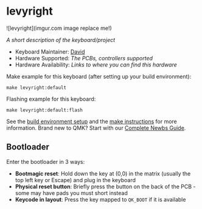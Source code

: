 # levyright

![levyright](imgur.com image replace me!)

*A short description of the keyboard/project*

* Keyboard Maintainer: [David](https://github.com/trerot)
* Hardware Supported: *The PCBs, controllers supported*
* Hardware Availability: *Links to where you can find this hardware*

Make example for this keyboard (after setting up your build environment):

    make levyright:default

Flashing example for this keyboard:

    make levyright:default:flash

See the [build environment setup](https://docs.qmk.fm/#/getting_started_build_tools) and the [make instructions](https://docs.qmk.fm/#/getting_started_make_guide) for more information. Brand new to QMK? Start with our [Complete Newbs Guide](https://docs.qmk.fm/#/newbs).

## Bootloader

Enter the bootloader in 3 ways:

* **Bootmagic reset**: Hold down the key at (0,0) in the matrix (usually the top left key or Escape) and plug in the keyboard
* **Physical reset button**: Briefly press the button on the back of the PCB - some may have pads you must short instead
* **Keycode in layout**: Press the key mapped to `QK_BOOT` if it is available
